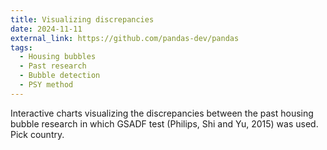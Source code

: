 ```yaml
---
title: Visualizing discrepancies
date: 2024-11-11
external_link: https://github.com/pandas-dev/pandas
tags:
  - Housing bubbles
  - Past research
  - Bubble detection
  - PSY method
---
```


Interactive charts visualizing the discrepancies between the past housing bubble research in which GSADF test (Philips, Shi and Yu, 2015) was used. Pick country.
<!--more-->
